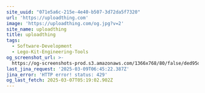 ```yaml
---
site_uuid: "071e5a6c-215e-4e40-b507-3d72da5f7320"
url: 'https://uploadthing.com'
image: 'https://uploadthing.com/og.jpg?v=2'
site_name: uploadthing
title: uploadthing
tags:
  - Software-Development
  - Lego-Kit-Engineering-Tools
og_screenshot_url: >-
  https://og-screenshots-prod.s3.amazonaws.com/1366x768/80/false/ded95dbfaaaac26c52461ff609921ad9b4d45b5641e92e950fc608d577bdfe7e.jpeg
last_jina_request: '2025-03-09T06:45:22.387Z'
jina_error: 'HTTP error! status: 429'
og_last_fetch: 2025-03-07T05:19:02.902Z
---
```


